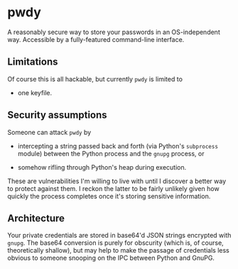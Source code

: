 # pwdy

A reasonably secure way to store your passwords in an OS-independent way.
Accessible by a fully-featured command-line interface.

## Limitations

Of course this is all hackable, but currently `pwdy` is limited to

  * one keyfile.

## Security assumptions

Someone can attack `pwdy` by

  * intercepting a string passed back and forth (via Python's `subprocess`
    module) between the Python process and the `gnupg` process, or

  * somehow rifling through Python's heap during execution.

These are vulnerabilities I'm willing to live with until I discover a better way
to protect against them. I reckon the latter to be fairly unlikely given how
quickly the process completes once it's storing sensitive information.

## Architecture

Your private credentials are stored in base64'd JSON strings encrypted with
`gnupg`. The base64 conversion is purely for obscurity (which is, of course,
theoretically shallow), but may help to make the passage of credentials less
obvious to someone snooping on the IPC between Python and GnuPG.


